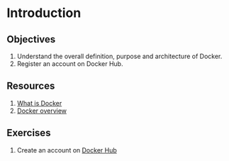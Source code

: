 # Introduction


## Objectives
1. Understand the overall definition, purpose and architecture of Docker.
2. Register an account on Docker Hub.

## Resources
1. [What is Docker](https://www.youtube.com/watch?v=31ieHmcTUOk)
2. [Docker overview](https://docs.docker.com/get-started/overview)

## Exercises
1. Create an account on [Docker Hub](https://hub.docker.com)